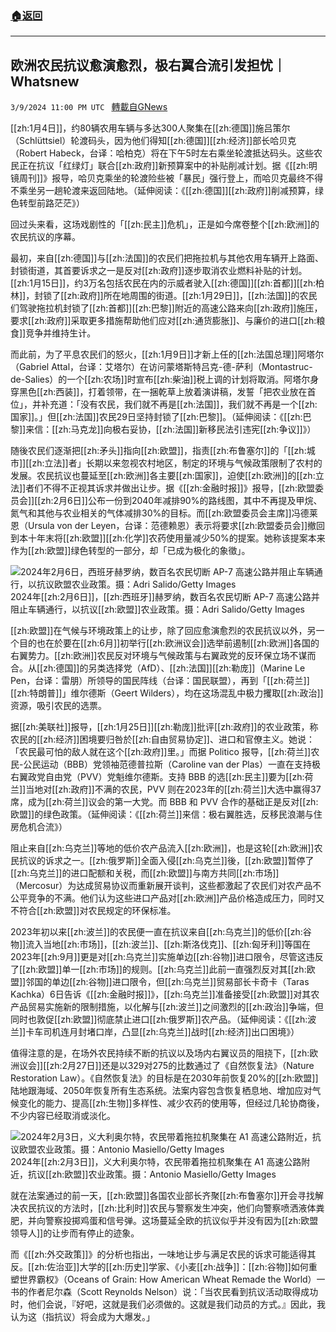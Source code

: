 ###  [:house:返回](README.md)
---


## 欧洲农民抗议愈演愈烈，极右翼合流引发担忧｜Whatsnew
`3/9/2024 11:00 PM UTC ` [轉載自GNews](https://gnews.org/articles/2380625)

[[zh:1月4日]]，约80辆农用车辆与多达300人聚集在[[zh:德国]]施吕策尔（Schlüttsiel）轮渡码头，因为他们得知[[zh:德国]][[zh:经济]]部长哈贝克（Robert Habeck，台译：哈柏克）将在下午5时左右乘坐轮渡抵达码头。这些农民正在抗议「红绿灯」联合[[zh:政府]]新预算案中的补贴削减计划。据《[[zh:明镜周刊]]》报导，哈贝克乘坐的轮渡险些被「暴民」强行登上，而哈贝克最终不得不乘坐另一趟轮渡来返回陆地。（延伸阅读：《[[zh:德国]][[zh:政府]]削减预算，绿色转型前路茫茫》）

回过头来看，这场戏剧性的「[[zh:民主]]危机」，正是如今席卷整个[[zh:欧洲]]的农民抗议的序幕。

最初，来自[[zh:德国]]与[[zh:法国]]的农民们把拖拉机与其他农用车辆开上路面、封锁街道，其首要诉求之一是反对[[zh:政府]]逐步取消农业燃料补贴的计划。[[zh:1月15日]]，约3万名包括农民在内的示威者驶入[[zh:德国]][[zh:首都]][[zh:柏林]]，封锁了[[zh:政府]]所在地周围的街道。[[zh:1月29日]]，[[zh:法国]]的农民们驾驶拖拉机封锁了[[zh:首都]][[zh:巴黎]]附近的高速公路来向[[zh:政府]]施压，要求[[zh:政府]]采取更多措施帮助他们应对[[zh:通货膨胀]]、与廉价的进口[[zh:粮食]]竞争并维持生计。

而此前，为了平息农民们的怒火，[[zh:1月9日]]才新上任的[[zh:法国总理]]阿塔尔（Gabriel Attal，台译：艾塔尔）在访问蒙塔斯特吕克-德-萨利（Montastruc-de-Salies）的一个[[zh:农场]]时宣布[[zh:柴油]]税上调的计划将取消。阿塔尔身穿黑色[[zh:西装]]，打着领带，在一捆乾草上放着演讲稿，发誓「把农业放在首位」，并补充道：「没有农民，我们就不再是[[zh:法国]]，我们就不再是一个[[zh:国家]]。」但[[zh:法国]]农民29日坚持封锁了[[zh:巴黎]]。（延伸阅读：《[[zh:巴黎]]来信：[[zh:马克龙]]向极右妥协，[[zh:法国]]新移民法引违宪[[zh:争议]]》）

随後农民们逐渐把[[zh:矛头]]指向[[zh:欧盟]]，指责[[zh:布鲁塞尔]]的「[[zh:城市]][[zh:立法]]者」长期以来忽视农村地区，制定的环境与气候政策限制了农村的发展。农民抗议也蔓延至[[zh:欧洲]]各主要[[zh:国家]]，迫使[[zh:欧洲]]的[[zh:立法]]者们不得不正视其诉求并做出让步。据《[[zh:金融时报]]》报导，[[zh:欧盟委员会]][[zh:2月6日]]公布一份到2040年减排90%的路线图，其中不再提及甲烷、氮气和其他与农业相关的气体减排30%的目标。而[[zh:欧盟委员会主席]]冯德莱恩（Ursula von der Leyen，台译：范德赖恩）表示将要求[[zh:欧盟委员会]]撤回到本十年末将[[zh:欧盟]][[zh:化学]]农药使用量减少50%的提案。她称该提案本来作为[[zh:欧盟]]绿色转型的一部分，却「已成为极化的象徵」。

![2024年2月6日，西班牙赫罗纳，数百名农民切断 AP-7 高速公路并阻止车辆通行，以抗议欧盟农业政策。摄：Adri Salido/Getty Images](https://d32kak7w9u5ewj.cloudfront.net/media/image/2024/03/9265f2c0ea274496a2ad9eb7a7c135c3.jpg?imageView2/1/w/1080/h/720/format/jpg "2024年2月6日，西班牙赫罗纳，数百名农民切断 AP-7 高速公路并阻止车辆通行，以抗议欧盟农业政策。摄：Adri Salido/Getty Images")2024年[[zh:2月6日]]，[[zh:西班牙]]赫罗纳，数百名农民切断 AP-7 高速公路并阻止车辆通行，以抗议[[zh:欧盟]]农业政策。摄：Adri Salido/Getty Images

[[zh:欧盟]]在气候与环境政策上的让步，除了回应愈演愈烈的农民抗议以外，另一个目的也在於要在[[zh:6月]]初举行[[zh:欧洲议会]]选举前遏制[[zh:欧洲]]各国的右翼势力。[[zh:欧洲]]农民反对环境与气候政策与右翼政党的反环保立场不谋而合。从[[zh:德国]]的另类选择党（AfD）、[[zh:法国]][[zh:勒庞]]（Marine Le Pen，台译：雷朋）所领导的国民阵线（台译：国民联盟），再到「[[zh:荷兰]][[zh:特朗普]]」维尔德斯（Geert Wilders），均在这场混乱中极力攫取[[zh:政治]]资源，吸引农民的选票。

据[[zh:美联社]]报导，[[zh:1月25日]][[zh:勒庞]]批评[[zh:政府]]的农业政策，称农民的[[zh:经济]]困境要归咎於[[zh:自由贸易协定]]、进口和官僚主义。她说：「农民最可怕的敌人就在这个[[zh:政府]]里。」而据 Politico 报导，[[zh:荷兰]]农民-公民运动（BBB）党领袖范德普拉斯（Caroline van der Plas）一直在支持极右翼政党自由党（PVV）党魁维尔德斯。支持 BBB 的选[[zh:民主]]要为[[zh:荷兰]]当地对[[zh:政府]]不满的农民，PVV 则在2023年的[[zh:荷兰]]大选中赢得37席，成为[[zh:荷兰]]议会的第一大党。而 BBB 和 PVV 合作的基础正是反对[[zh:欧盟]]的绿色政策。（延伸阅读：《[[zh:荷兰]]来信：极右翼胜选，反移民浪潮与住房危机合流》）

阻止来自[[zh:乌克兰]]等地的低价农产品流入[[zh:欧洲]]，也是这轮[[zh:欧洲]]农民抗议的诉求之一。[[zh:俄罗斯]]全面入侵[[zh:乌克兰]]後，[[zh:欧盟]]暂停了[[zh:乌克兰]]的进口配额和关税，而[[zh:欧盟]]与南方共同[[zh:市场]]（Mercosur）为达成贸易协议而重新展开谈判，这些都激起了农民们对农产品不公平竞争的不满。他们认为这些进口产品对[[zh:欧洲]]产品价格造成压力，同时又不符合[[zh:欧盟]]对农民规定的环保标准。

2023年初以来[[zh:波兰]]的农民便一直在抗议来自[[zh:乌克兰]]的低价[[zh:谷物]]流入当地[[zh:市场]]，[[zh:波兰]]、[[zh:斯洛伐克]]、[[zh:匈牙利]]等国在2023年[[zh:9月]]更是对[[zh:乌克兰]]实施单边[[zh:谷物]]进口限令，尽管这违反了[[zh:欧盟]]单一[[zh:市场]]的规则。[[zh:乌克兰]]此前一直强烈反对其[[zh:欧盟]]邻国的单边[[zh:谷物]]进口限令，但[[zh:乌克兰]]贸易部长卡奇卡（Taras Kachka）6日告诉《[[zh:金融时报]]》，[[zh:乌克兰]]准备接受[[zh:欧盟]]对其农产品贸易实施新的限制措施，以化解与[[zh:波兰]]之间激烈的[[zh:政治]]争端，但同时也敦促[[zh:欧盟]]彻底禁止进口[[zh:俄罗斯]]农产品。（延伸阅读：《[[zh:波兰]]卡车司机连月封堵口岸，凸显[[zh:乌克兰]]战时[[zh:经济]]出口困境》）

值得注意的是，在场外农民持续不断的抗议以及场内右翼议员的阻挠下，[[zh:欧洲议会]][[zh:2月27日]]还是以329对275的比数通过了《自然恢复法》（Nature Restoration Law）。《自然恢复法》的目标是在2030年前恢复20%的[[zh:欧盟]]陆地跟海域、2050年恢复所有生态系统。法案内容包含恢复栖息地、增加应对气候变化的能力、提高[[zh:生物]]多样性、减少农药的使用等，但经过几轮协商後，不少内容已经取消或淡化。

![2024年2月3日，义大利奥尔特，农民带着拖拉机聚集在 A1 高速公路附近，抗议欧盟农业政策。摄：Antonio Masiello/Getty Images](https://d32kak7w9u5ewj.cloudfront.net/media/image/2024/03/a4668f240a4c4db6a7d489a9ed98e90a.jpg?imageView2/1/w/1080/h/720/format/jpg "2024年2月3日，义大利奥尔特，农民带着拖拉机聚集在 A1 高速公路附近，抗议欧盟农业政策。摄：Antonio Masiello/Getty Images")2024年[[zh:2月3日]]，义大利奥尔特，农民带着拖拉机聚集在 A1 高速公路附近，抗议[[zh:欧盟]]农业政策。摄：Antonio Masiello/Getty Images

就在法案通过的前一天，[[zh:欧盟]]各国农业部长齐聚[[zh:布鲁塞尔]]开会寻找解决农民抗议的方法时，[[zh:比利时]]农民与警察发生冲突，他们向警察喷洒液体粪肥，并向警察投掷鸡蛋和信号弹。这场蔓延全欧的抗议似乎并没有因为[[zh:欧盟领导人]]的让步而有停止的迹象。

而《[[zh:外交政策]]》的分析也指出，一味地让步与满足农民的诉求可能适得其反。[[zh:佐治亚]]大学的[[zh:历史]]学家、《小麦[[zh:战争]]：[[zh:谷物]]如何重塑世界霸权》（Oceans of Grain: How American Wheat Remade the World）一书的作者尼尔森（Scott Reynolds Nelson）说：「当农民看到抗议活动取得成功时，他们会说，『好吧，这就是我们必须做的。这就是我们动员的方式。』因此，我认为这（指抗议）将会成为大爆发。」
